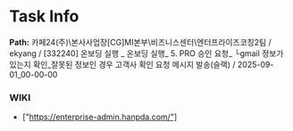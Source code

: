 # Task Info

**Path:** 카페24(주)\본사사업장\[CG]MI본부\비즈니스센터\엔터프라이즈코칭2팀 / ekyang / [332240] 온보딩 실행 _ 온보딩 실행_ 5. PRO 승인 요청_ └gmail 정보가 있는지 확인_잘못된 정보인 경우 고객사 확인 요청 메시지 발송(슬랙) / 2025-09-01_00-00-00

### WIKI
- ["https://enterprise-admin.hanpda.com/"]

